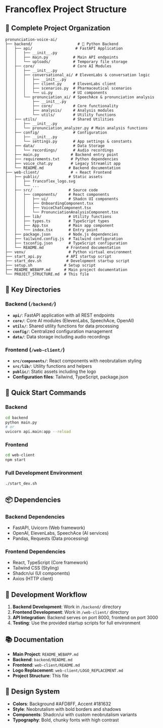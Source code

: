 # Francoflex Project Structure

## 📁 Complete Project Organization

```
pronunciation-voice-ai/
├── backend/                    # 🐍 Python Backend
│   ├── api/                   # FastAPI Application
│   │   ├── __init__.py
│   │   ├── main.py           # Main API endpoints
│   │   └── uploads/          # Temporary file storage
│   ├── core/                 # Core AI Modules
│   │   ├── __init__.py
│   │   ├── conversational_ai/ # ElevenLabs & conversation logic
│   │   │   ├── __init__.py
│   │   │   ├── client.py     # ElevenLabs client
│   │   │   ├── scenarios.py  # Pharmaceutical scenarios
│   │   │   └── ui.py         # UI components
│   │   └── pronunciation_ai/ # SpeechAce & pronunciation analysis
│   │       ├── __init__.py
│   │       ├── core/         # Core functionality
│   │       ├── analysis/     # Analysis modules
│   │       └── utils/        # Utility functions
│   ├── utils/                # Shared Utilities
│   │   ├── __init__.py
│   │   └── pronunciation_analyzer.py # Main analysis functions
│   ├── config/               # Configuration
│   │   ├── __init__.py
│   │   └── settings.py       # App settings & constants
│   ├── data/                 # Data Storage
│   │   └── recordings/       # Audio recordings
│   ├── main.py              # Backend entry point
│   ├── requirements.txt     # Python dependencies
│   ├── voice_chat.py        # Legacy Streamlit app
│   └── README.md           # Backend documentation
├── web-client/              # ⚛️ React Frontend
│   ├── public/             # Static assets
│   │   ├── francoflex_logo.svg
│   │   └── ...
│   ├── src/                # Source code
│   │   ├── components/     # React components
│   │   │   ├── ui/         # Shadcn UI components
│   │   │   ├── OnboardingComponent.tsx
│   │   │   ├── VoiceChatComponent.tsx
│   │   │   └── PronunciationAnalysisComponent.tsx
│   │   ├── lib/            # Utility functions
│   │   ├── types.ts        # TypeScript types
│   │   ├── App.tsx         # Main app component
│   │   └── index.tsx       # Entry point
│   ├── package.json        # Node.js dependencies
│   ├── tailwind.config.js  # Tailwind configuration
│   ├── tsconfig.json       # TypeScript configuration
│   └── README.md          # Frontend documentation
├── venv/                   # Python virtual environment
├── start_api.py           # API startup script
├── start_dev.sh           # Development startup script
├── setup.sh              # Setup script
├── README_WEBAPP.md      # Main project documentation
└── PROJECT_STRUCTURE.md  # This file
```

## 🎯 Key Directories

### Backend (`/backend/`)
- **`api/`**: FastAPI application with all REST endpoints
- **`core/`**: Core AI modules (ElevenLabs, SpeechAce, OpenAI)
- **`utils/`**: Shared utility functions for data processing
- **`config/`**: Centralized configuration management
- **`data/`**: Data storage including audio recordings

### Frontend (`/web-client/`)
- **`src/components/`**: React components with neobrutalism styling
- **`src/lib/`**: Utility functions and helpers
- **`public/`**: Static assets including the logo
- **Configuration files**: Tailwind, TypeScript, package.json

## 🚀 Quick Start Commands

### Backend
```bash
cd backend
python main.py
# or
uvicorn api.main:app --reload
```

### Frontend
```bash
cd web-client
npm start
```

### Full Development Environment
```bash
./start_dev.sh
```

## 📦 Dependencies

### Backend Dependencies
- FastAPI, Uvicorn (Web framework)
- OpenAI, ElevenLabs, SpeechAce (AI services)
- Pandas, Requests (Data processing)

### Frontend Dependencies
- React, TypeScript (Core framework)
- Tailwind CSS (Styling)
- Shadcn/ui (UI components)
- Axios (HTTP client)

## 🔧 Development Workflow

1. **Backend Development**: Work in `/backend/` directory
2. **Frontend Development**: Work in `/web-client/` directory
3. **API Integration**: Backend serves on port 8000, frontend on port 3000
4. **Testing**: Use the provided startup scripts for full environment

## 📚 Documentation

- **Main Project**: `README_WEBAPP.md`
- **Backend**: `backend/README.md`
- **Frontend**: `web-client/README.md`
- **Logo Replacement**: `web-client/LOGO_REPLACEMENT.md`
- **Project Structure**: This file

## 🎨 Design System

- **Colors**: Background #AFD8FF, Accent #181632
- **Style**: Neobrutalism with bold borders and shadows
- **Components**: Shadcn/ui with custom neobrutalism variants
- **Typography**: Bold, chunky fonts with high contrast
